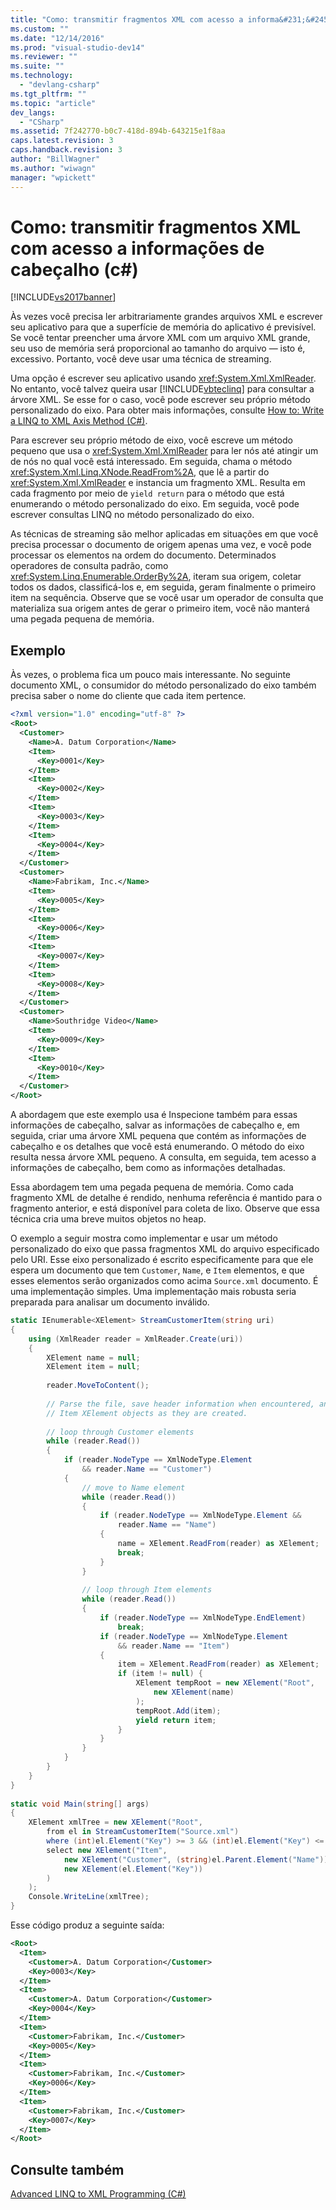 ```yaml
---
title: "Como: transmitir fragmentos XML com acesso a informa&#231;&#245;es de cabe&#231;alho (c#) | Microsoft Docs"
ms.custom: ""
ms.date: "12/14/2016"
ms.prod: "visual-studio-dev14"
ms.reviewer: ""
ms.suite: ""
ms.technology: 
  - "devlang-csharp"
ms.tgt_pltfrm: ""
ms.topic: "article"
dev_langs: 
  - "CSharp"
ms.assetid: 7f242770-b0c7-418d-894b-643215e1f8aa
caps.latest.revision: 3
caps.handback.revision: 3
author: "BillWagner"
ms.author: "wiwagn"
manager: "wpickett"
---
```

# Como: transmitir fragmentos XML com acesso a informa&#231;&#245;es de cabe&#231;alho (c#)
[!INCLUDE[vs2017banner](../../../../csharp/includes/vs2017banner.md)]

Às vezes você precisa ler arbitrariamente grandes arquivos XML e escrever seu aplicativo para que a superfície de memória do aplicativo é previsível. Se você tentar preencher uma árvore XML com um arquivo XML grande, seu uso de memória será proporcional ao tamanho do arquivo — isto é, excessivo. Portanto, você deve usar uma técnica de streaming.  
  
 Uma opção é escrever seu aplicativo usando <xref:System.Xml.XmlReader>. No entanto, você talvez queira usar [!INCLUDE[vbteclinq](../../../../csharp/includes/vbteclinq_md.md)] para consultar a árvore XML. Se esse for o caso, você pode escrever seu próprio método personalizado do eixo. Para obter mais informações, consulte [How to: Write a LINQ to XML Axis Method \(C\#\)](../Topic/How%20to:%20Write%20a%20LINQ%20to%20XML%20Axis%20Method%20\(C%23\).md).  
  
 Para escrever seu próprio método de eixo, você escreve um método pequeno que usa o <xref:System.Xml.XmlReader> para ler nós até atingir um de nós no qual você está interessado. Em seguida, chama o método <xref:System.Xml.Linq.XNode.ReadFrom%2A>, que lê a partir do <xref:System.Xml.XmlReader> e instancia um fragmento XML. Resulta em cada fragmento por meio de `yield return` para o método que está enumerando o método personalizado do eixo. Em seguida, você pode escrever consultas LINQ no método personalizado do eixo.  
  
 As técnicas de streaming são melhor aplicadas em situações em que você precisa processar o documento de origem apenas uma vez, e você pode processar os elementos na ordem do documento. Determinados operadores de consulta padrão, como <xref:System.Linq.Enumerable.OrderBy%2A>, iteram sua origem, coletar todos os dados, classificá\-los e, em seguida, geram finalmente o primeiro item na sequência. Observe que se você usar um operador de consulta que materializa sua origem antes de gerar o primeiro item, você não manterá uma pegada pequena de memória.  
  
## Exemplo  
 Às vezes, o problema fica um pouco mais interessante. No seguinte documento XML, o consumidor do método personalizado do eixo também precisa saber o nome do cliente que cada item pertence.  
  
```xml  
<?xml version="1.0" encoding="utf-8" ?>  
<Root>  
  <Customer>  
    <Name>A. Datum Corporation</Name>  
    <Item>  
      <Key>0001</Key>  
    </Item>  
    <Item>  
      <Key>0002</Key>  
    </Item>  
    <Item>  
      <Key>0003</Key>  
    </Item>  
    <Item>  
      <Key>0004</Key>  
    </Item>  
  </Customer>  
  <Customer>  
    <Name>Fabrikam, Inc.</Name>  
    <Item>  
      <Key>0005</Key>  
    </Item>  
    <Item>  
      <Key>0006</Key>  
    </Item>  
    <Item>  
      <Key>0007</Key>  
    </Item>  
    <Item>  
      <Key>0008</Key>  
    </Item>  
  </Customer>  
  <Customer>  
    <Name>Southridge Video</Name>  
    <Item>  
      <Key>0009</Key>  
    </Item>  
    <Item>  
      <Key>0010</Key>  
    </Item>  
  </Customer>  
</Root>  
```  
  
 A abordagem que este exemplo usa é Inspecione também para essas informações de cabeçalho, salvar as informações de cabeçalho e, em seguida, criar uma árvore XML pequena que contém as informações de cabeçalho e os detalhes que você está enumerando. O método do eixo resulta nessa árvore XML pequeno. A consulta, em seguida, tem acesso a informações de cabeçalho, bem como as informações detalhadas.  
  
 Essa abordagem tem uma pegada pequena de memória. Como cada fragmento XML de detalhe é rendido, nenhuma referência é mantido para o fragmento anterior, e está disponível para coleta de lixo. Observe que essa técnica cria uma breve muitos objetos no heap.  
  
 O exemplo a seguir mostra como implementar e usar um método personalizado do eixo que passa fragmentos XML do arquivo especificado pelo URI. Esse eixo personalizado é escrito especificamente para que ele espera um documento que tem `Customer`, `Name`, e `Item` elementos, e que esses elementos serão organizados como acima `Source.xml` documento. É uma implementação simples. Uma implementação mais robusta seria preparada para analisar um documento inválido.  
  
```c#  
static IEnumerable<XElement> StreamCustomerItem(string uri)  
{  
    using (XmlReader reader = XmlReader.Create(uri))  
    {  
        XElement name = null;  
        XElement item = null;  
  
        reader.MoveToContent();  
  
        // Parse the file, save header information when encountered, and yield the  
        // Item XElement objects as they are created.  
  
        // loop through Customer elements  
        while (reader.Read())  
        {  
            if (reader.NodeType == XmlNodeType.Element  
                && reader.Name == "Customer")  
            {  
                // move to Name element  
                while (reader.Read())  
                {  
                    if (reader.NodeType == XmlNodeType.Element &&  
                        reader.Name == "Name")  
                    {  
                        name = XElement.ReadFrom(reader) as XElement;  
                        break;  
                    }  
                }  
  
                // loop through Item elements  
                while (reader.Read())  
                {  
                    if (reader.NodeType == XmlNodeType.EndElement)  
                        break;  
                    if (reader.NodeType == XmlNodeType.Element  
                        && reader.Name == "Item")  
                    {  
                        item = XElement.ReadFrom(reader) as XElement;  
                        if (item != null) {  
                            XElement tempRoot = new XElement("Root",  
                                new XElement(name)  
                            );  
                            tempRoot.Add(item);  
                            yield return item;  
                        }  
                    }  
                }  
            }  
        }  
    }  
}  
  
static void Main(string[] args)  
{  
    XElement xmlTree = new XElement("Root",  
        from el in StreamCustomerItem("Source.xml")  
        where (int)el.Element("Key") >= 3 && (int)el.Element("Key") <= 7  
        select new XElement("Item",  
            new XElement("Customer", (string)el.Parent.Element("Name")),  
            new XElement(el.Element("Key"))  
        )  
    );  
    Console.WriteLine(xmlTree);  
}  
```  
  
 Esse código produz a seguinte saída:  
  
```xml  
<Root>  
  <Item>  
    <Customer>A. Datum Corporation</Customer>  
    <Key>0003</Key>  
  </Item>  
  <Item>  
    <Customer>A. Datum Corporation</Customer>  
    <Key>0004</Key>  
  </Item>  
  <Item>  
    <Customer>Fabrikam, Inc.</Customer>  
    <Key>0005</Key>  
  </Item>  
  <Item>  
    <Customer>Fabrikam, Inc.</Customer>  
    <Key>0006</Key>  
  </Item>  
  <Item>  
    <Customer>Fabrikam, Inc.</Customer>  
    <Key>0007</Key>  
  </Item>  
</Root>  
```  
  
## Consulte também  
 [Advanced LINQ to XML Programming \(C\#\)](../../../../visual-basic/programming-guide/concepts/linq/advanced-linq-to-xml-programming.md)